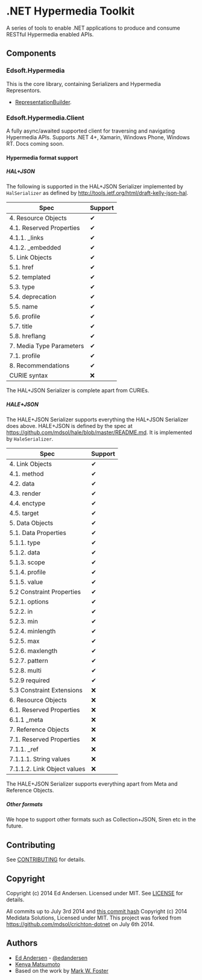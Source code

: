 ﻿# .NET Hypermedia Toolkit
A series of tools to enable .NET applications to produce and consume RESTful Hypermedia enabled APIs.

## Components

### Edsoft.Hypermedia

This is the core library, containing Serializers and Hypermedia Representors.

* [RepresentationBuilder][].

### Edsoft.Hypermedia.Client

A fully async/awaited supported client for traversing and navigating Hypermedia APIs. Supports .NET 4+, Xamarin, Windows Phone, Windows RT. Docs coming soon.

#### Hypermedia format support

##### HAL+JSON

The following is supported in the HAL+JSON Serializer implemented by ```HalSerializer``` as defined by http://tools.ietf.org/html/draft-kelly-json-hal.

Spec | Support
--- | ---
4. Resource Objects | ✔
4.1. Reserved Properties | ✔
4.1.1. _links | ✔
4.1.2. _embedded | ✔
5. Link Objects | ✔
5.1. href | ✔
5.2. templated | ✔
5.3. type | ✔
5.4. deprecation | ✔
5.5. name | ✔
5.6. profile | ✔
5.7. title | ✔
5.8. hreflang | ✔
7. Media Type Parameters | ✔
7.1. profile | ✔
8. Recommendations | ✔
CURIE syntax | ❌

The HAL+JSON Serializer is complete apart from CURIEs.

##### HALE+JSON

The HALE+JSON Serializer supports everything the HAL+JSON Serializer does above. HALE+JSON is defined by the spec at https://github.com/mdsol/hale/blob/master/README.md. It is implemented by ```HaleSerializer```.

Spec | Support
--- | ---
4. Link Objects | ✔
4.1. method | ✔
4.2. data | ✔
4.3. render | ✔
4.4. enctype | ✔
4.5. target | ✔
5. Data Objects | ✔
5.1. Data Properties | ✔
5.1.1. type | ✔
5.1.2. data | ✔
5.1.3. scope | ✔
5.1.4. profile | ✔
5.1.5. value | ✔
5.2 Constraint Properties | ✔
5.2.1. options | ✔
5.2.2. in | ✔
5.2.3. min | ✔
5.2.4. minlength | ✔
5.2.5. max | ✔
5.2.6. maxlength | ✔
5.2.7. pattern | ✔
5.2.8. multi | ✔
5.2.9 required | ✔
5.3 Constraint Extensions | ❌
6. Resource Objects | ❌
6.1. Reserved Properties | ❌
6.1.1 _meta | ❌
7. Reference Objects | ❌
7.1. Reserved Properties | ❌
7.1.1. _ref | ❌
7.1.1.1. String values | ❌
7.1.1.2. Link Object values | ❌

The HALE+JSON Serializer supports everything apart from Meta and Reference Objects.

##### Other formats

We hope to support other formats such as Collection+JSON, Siren etc in the future.

## Contributing
See [CONTRIBUTING][] for details.

## Copyright
Copyright (c) 2014 Ed Andersen. Licensed under MIT. See [LICENSE][] for details.

All commits up to July 3rd 2014 and [this commit hash](https://github.com/edandersen/Edsoft.Hypermedia/commit/83d1be2299c1dce638d3c64881d9a44f2217b416)  Copyright (c) 2014 Medidata Solutions, Licensed under MIT. This project was forked from https://github.com/mdsol/crichton-dotnet on July 6th 2014.

## Authors

* [Ed Andersen](https://github.com/edandersen) - [@edandersen](https://twitter.com/edandersen)
* [Kenya Matsumoto](https://github.com/kenyamat)
* Based on the work by [Mark W. Foster](https://github.com/fosdev)

[CONTRIBUTING]: CONTRIBUTING.md
[LICENSE]: LICENSE.md
[RepresentationBuilder]: docs/representor_builder.md
[BenchmarkTool]: docs/representor_benchmark_tool.md